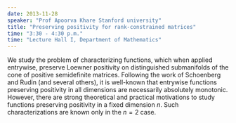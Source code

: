 ```yaml
---
date: 2013-11-28
speaker: "Prof Apoorva Khare Stanford university"
title: "Preserving positivity for rank-constrained matrices"
time: "3:30 - 4:30 p.m." 
time: "Lecture Hall I, Department of Mathematics"
---
```

We study the problem of characterizing functions, which when applied
entrywise, preserve Loewner positivity on distinguished submanifolds of
the cone of positive semidefinite matrices. Following the work of
Schoenberg and Rudin (and several others), it is well-known that entrywise
functions preserving positivity in all dimensions are necessarily
absolutely monotonic. However, there are strong theoretical and practical
motivations to study functions preserving positivity in a fixed dimension
$n$. Such characterizations are known only in the $n=2$ case.
